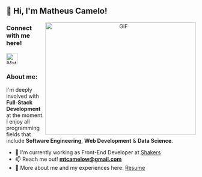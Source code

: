## 👋 Hi, I'm Matheus Camelo!

<a target="_blank" align="center">
  <img align="right" top="500" height="300" width="400" alt="GIF" src="https://media.giphy.com/media/SWoSkN6DxTszqIKEqv/giphy.gif">
</a>

### Connect with me here!
<a href="https://www.linkedin.com/in/mtcamelo/">
  <img alt="Matheus Camelo LinkedIn" width="30px" src="https://content.linkedin.com/content/dam/me/business/en-us/amp/brand-site/v2/bg/LI-Bug.svg.original.svg" />
</a>

### About me:
I'm deeply involved with **Full-Stack Development** at the moment.
<br>
I enjoy all programming fields that include **Software Engineering**, **Web Development** & **Data Science**.

- 🔭 I'm currently working as Front-End Developer at <a href="https://www.linkedin.com/company/shakersagencia/" target="blank">Shakers</a>
- 📫 Reach me out! **mtcamelow@gmail.com**
- 📄 More about me and my experiences here: <a href="https://github.com/Matheus-Camelo" target="blank">Resume</a>

<!--
### Programming Languages & Frameworks

<div style="Display': inline_block"><br>
<img height="30" width="40" src="https://cdn.jsdelivr.net/gh/devicons/devicon/icons/python/python-original-wordmark.svg" title="Matheus-Python" />
<img height="30" width="40" src="https://cdn.jsdelivr.net/gh/devicons/devicon/icons/javascript/javascript-original.svg" title="Matheus-JS" />
<img height="30" width="40" src="https://cdn.jsdelivr.net/gh/devicons/devicon/icons/linkedin/linkedin-original.svg" title="Matheus-Python" />
<img height="30" width="40" src="https://cdn.jsdelivr.net/gh/devicons/devicon/icons/linkedin/linkedin-original.svg" title="Matheus-Python" />
<img height="30" width="40" src="https://cdn.jsdelivr.net/gh/devicons/devicon/icons/linkedin/linkedin-original.svg" title="Matheus-Python" />
<img height="30" width="40" src="https://cdn.jsdelivr.net/gh/devicons/devicon/icons/linkedin/linkedin-original.svg" title="Matheus-Python" />
</div>
-->
